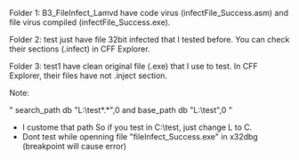 Folder 1: B3_FileInfect_Lamvd have code virus (infectFile_Success.asm) and file virus compiled (infectFile_Success.exe). 

Folder 2: test just have file 32bit infected that I tested before. You can check their sections (.infect) in CFF Explorer. 

Folder 3: test1 have clean original file (.exe) that I use to test. In CFF Explorer, their files have not .inject section.

Note:

" search_path     db "L:\test\*.*",0  and base_path       db "L:\test\",0 "
- I custome that path So if you test in C:\test, just change L to C.
- Dont test while openning file "fileInfect_Success.exe" in x32dbg (breakpoint will cause error)
